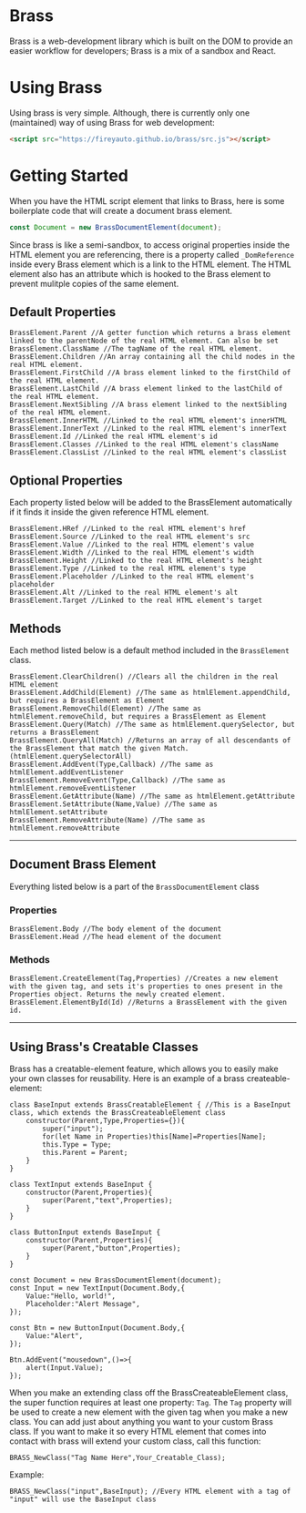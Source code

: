 # Brass
Brass is a web-development library which is built on the DOM to provide an easier workflow for developers; Brass is a mix of a sandbox and React.

# Using Brass
Using brass is very simple. Although, there is currently only one (maintained) way of using Brass for web development:
```html
<script src="https://fireyauto.github.io/brass/src.js"></script>
```

# Getting Started
When you have the HTML script element that links to Brass, here is some boilerplate code that will create a document brass element.
```js
const Document = new BrassDocumentElement(document);
```

Since brass is like a semi-sandbox, to access original properties inside the HTML element you are referencing, there is a property called `_DomReference` inside every Brass element which is a link to the HTML element. The HTML element also has an attribute which is hooked to the Brass element to prevent mulitple copies of the same element.

## Default Properties

```
BrassElement.Parent //A getter function which returns a brass element linked to the parentNode of the real HTML element. Can also be set
BrassElement.ClassName //The tagName of the real HTML element.
BrassElement.Children //An array containing all the child nodes in the real HTML element.
BrassElement.FirstChild //A brass element linked to the firstChild of the real HTML element.
BrassElement.LastChild //A brass element linked to the lastChild of the real HTML element.
BrassElement.NextSibling //A brass element linked to the nextSibling of the real HTML element.
BrassElement.InnerHTML //Linked to the real HTML element's innerHTML
BrassElement.InnerText //Linked to the real HTML element's innerText
BrassElement.Id //Linked the real HTML element's id
BrassElement.Classes //Linked to the real HTML element's className
BrassElement.ClassList //Linked to the real HTML element's classList
```

## Optional Properties
Each property listed below will be added to the BrassElement automatically if it finds it inside the given reference HTML element.
```
BrassElement.HRef //Linked to the real HTML element's href
BrassElement.Source //Linked to the real HTML element's src
BrassElement.Value //Linked to the real HTML element's value
BrassElement.Width //Linked to the real HTML element's width
BrassElement.Height //Linked to the real HTML element's height
BrassElement.Type //Linked to the real HTML element's type
BrassElement.Placeholder //Linked to the real HTML element's placeholder
BrassElement.Alt //Linked to the real HTML element's alt
BrassElement.Target //Linked to the real HTML element's target
```

## Methods
Each method listed below is a default method included in the `BrassElement` class.
```
BrassElement.ClearChildren() //Clears all the children in the real HTML element
BrassElement.AddChild(Element) //The same as htmlElement.appendChild, but requires a BrassElement as Element
BrassElement.RemoveChild(Element) //The same as htmlElement.removeChild, but requires a BrassElement as Element
BrassElement.Query(Match) //The same as htmlElement.querySelector, but returns a BrassElement
BrassElement.QueryAll(Match) //Returns an array of all descendants of the BrassElement that match the given Match. (htmlElement.querySelectorAll)
BrassElement.AddEvent(Type,Callback) //The same as htmlElement.addEventListener
BrassElement.RemoveEvent(Type,Callback) //The same as htmlElement.removeEventListener
BrassElement.GetAttribute(Name) //The same as htmlElement.getAttribute
BrassElement.SetAttribute(Name,Value) //The same as htmlElement.setAttribute
BrassElement.RemoveAttribute(Name) //The same as htmlElement.removeAttribute
```
***
## Document Brass Element
Everything listed below is a part of the `BrassDocumentElement` class
### Properties
```
BrassElement.Body //The body element of the document
BrassElement.Head //The head element of the document
```
### Methods
```
BrassElement.CreateElement(Tag,Properties) //Creates a new element with the given tag, and sets it's properties to ones present in the Properties object. Returns the newly created element.
BrassElement.ElementById(Id) //Returns a BrassElement with the given id.
```
***
## Using Brass's Creatable Classes
Brass has a creatable-element feature, which allows you to easily make your own classes for reusability.
Here is an example of a brass createable-element:
```
class BaseInput extends BrassCreatableElement { //This is a BaseInput class, which extends the BrassCreateableElement class
	constructor(Parent,Type,Properties={}){
    	super("input");
        for(let Name in Properties)this[Name]=Properties[Name];
        this.Type = Type;
        this.Parent = Parent;
    }
}

class TextInput extends BaseInput {
	constructor(Parent,Properties){
    	super(Parent,"text",Properties);
    }
}

class ButtonInput extends BaseInput {
	constructor(Parent,Properties){
    	super(Parent,"button",Properties);
    }
}

const Document = new BrassDocumentElement(document);
const Input = new TextInput(Document.Body,{
	Value:"Hello, world!",
    Placeholder:"Alert Message",
});

const Btn = new ButtonInput(Document.Body,{
	Value:"Alert",
});

Btn.AddEvent("mousedown",()=>{
	alert(Input.Value);
});
```
When you make an extending class off the BrassCreateableElement class, the super function requires at least one property: `Tag`. The `Tag` property will be used to create a new element with the given tag when you make a new class. You can add just about anything you want to your custom Brass class. If you want to make it so every HTML element that comes into contact with brass will extend your custom class, call this function:
```
BRASS_NewClass("Tag Name Here",Your_Creatable_Class);
```
Example:
```
BRASS_NewClass("input",BaseInput); //Every HTML element with a tag of "input" will use the BaseInput class
```
